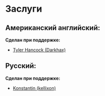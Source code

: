 # Заслуги

## Американский английский:

**Сделан при поддержке:**

* [Tyler Hancock (Darkhax)](https://github.com/Darkhax)

## Русский:

**Сделан при поддержке:**

* [Konstantin (kellixon)](https://github.com/kellixon)